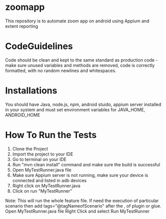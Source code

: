 # zoomapp
This repository is to automate zoom app on android using Appium and extent reporting

# CodeGuidelines
Code should be clean and kept to the same standard as production code - make sure unused variables and methods are removed, code is correctly formatted, with no random newlines and whitespaces.

# Installations

You should have Java, node.js, npm, android stuido, appium server installed in your system and must set environment variables for JAVA_HOME, ANDROID_HOME

# How To Run the Tests

1. Clone the Project
2. Import the project to your IDE
3. Go to terminal on your IDE
4. Run "mvn clean install" command and make sure the build is successful
5. Open MyTestRunner.java file
6. Make sure Appium server is not running, make sure your device is connected and listed in adb devices
7. Right click on MyTestRunner.java
8. Click on run "MyTestRunner"

Note:
This will run the whole feature file. If need the execution of particular scenario then
add tags="@tagNameofScenario" after the , of plugin or glue.
Open MyTestRunner.java file
Right Click and select Run MyTestRunner


